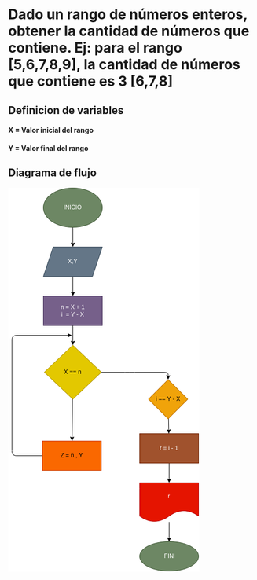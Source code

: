 # Dado un rango de números enteros, obtener la cantidad de números que contiene. Ej: para el rango [5,6,7,8,9], la cantidad de números que contiene es 3 [6,7,8]

## Definicion de variables

#### X = Valor inicial del rango
#### Y = Valor final del rango

## Diagrama de flujo

![Diagrama de flujo](cantidad-numeros.png "Diagrama de flujo")